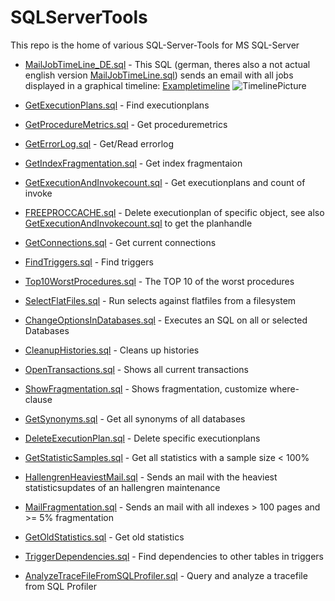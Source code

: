 # SQLServerTools
This repo is the home of various SQL-Server-Tools for MS SQL-Server

- [MailJobTimeLine_DE.sql](../master/MailJobTimeLine_DE.sql) - This SQL (german, theres also a not actual english version [MailJobTimeLine.sql](../master/MailJobTimeLine.sql)) sends an email with all jobs displayed in a graphical timeline:
[Exampletimeline](https://thomas-s-b.github.io/Timline_Example.html)
![TimelinePicture](https://github.com/Thomas-S-B/SQLServerTools/blob/master/Images/Timeline_sql.jpg) 

- [GetExecutionPlans.sql](../master/GetExecutionPlans.sql) - Find executionplans
- [GetProcedureMetrics.sql](../master/GetProcedureMetrics.sql) - Get proceduremetrics
- [GetErrorLog.sql](../master/GetErrorLog.sql) - Get/Read errorlog
- [GetIndexFragmentation.sql](../master/GetIndexFragmentation.sql) - Get index fragmentaion
- [GetExecutionAndInvokecount.sql](../master/GetExecutionAndInvokecount.sql) - Get executionplans and count of invoke
- [FREEPROCCACHE.sql](../master/FREEPROCCACHE.sql) - Delete executionplan of specific object, see also [GetExecutionAndInvokecount.sql](../master/GetExecutionAndInvokecount.sql) to get the planhandle
- [GetConnections.sql](../master/GetConnections.sql) - Get current connections
- [FindTriggers.sql](../master/FindTriggers.sql) - Find triggers
- [Top10WorstProcedures.sql](../master/Top10WorstProcedures.sql) - The TOP 10 of the worst procedures
- [SelectFlatFiles.sql](../master/SelectFlatFiles.sql) - Run selects against flatfiles from a filesystem
- [ChangeOptionsInDatabases.sql](../master/ChangeOptionsInDatabases.sql) - Executes an SQL on all or selected Databases
- [CleanupHistories.sql](../master/CleanupHistories.sql) - Cleans up histories
- [OpenTransactions.sql](../master/OpenTransactions.sql) - Shows all current transactions
- [ShowFragmentation.sql](../master/ShowFragmentation.sql) - Shows fragmentation, customize where-clause
- [GetSynonyms.sql](../master/GetSynonyms.sql) - Get all synonyms of all databases
- [DeleteExecutionPlan.sql](../master/DeleteExecutionPlan.sql) - Delete specific executionplans
- [GetStatisticSamples.sql](../master/GetStatisticSamples.sql) - Get all statistics with a sample size < 100%
- [HallengrenHeaviestMail.sql](../master/HallengrenHeaviestMail.sql) - Sends an mail with the heaviest statisticsupdates of an hallengren maintenance
- [MailFragmentation.sql](../master/MailFragmentation.sql) - Sends an mail with all indexes > 100 pages and >= 5% fragmentation
- [GetOldStatistics.sql](../master/GetOldStatistics.sql) - Get old statistics
- [TriggerDependencies.sql](../master/TriggerDependencies.sql) - Find dependencies to other tables in triggers
- [AnalyzeTraceFileFromSQLProfiler.sql](../master/AnalyzeTraceFileFromSQLProfiler.sql) - Query and analyze a tracefile from SQL Profiler

